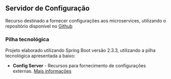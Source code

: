 
## Servidor de Configuração

Recurso destinado a fornecer configurações aos microservices, utilizando o repositório disponível no [Github](https://github.com/renatooa/spring-boot-microservice-config)

### Pilha tecnológica
Projeto elaborado utilizando Spring Boot versão 2.3.3, utilizando a pilha tecnológica apresentada a baixo:
- __Config Server__ - Recursos para fornecimento de configurações externas. [Mais informações](https://spring.io/projects/spring-cloud-config)